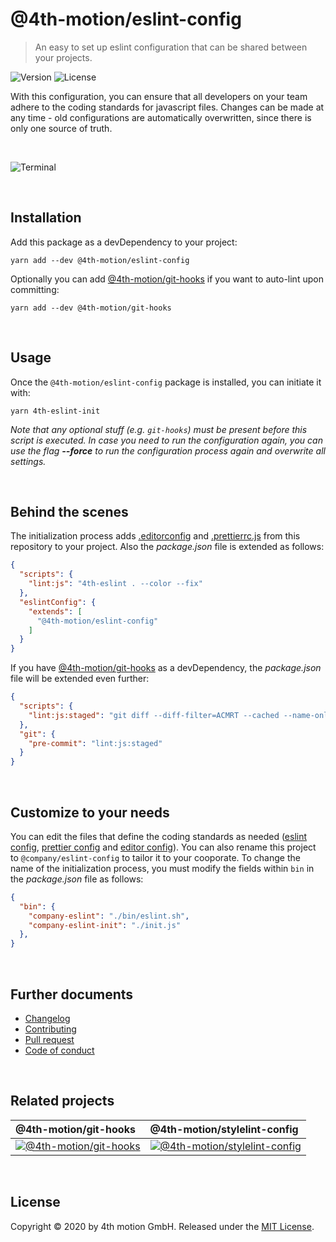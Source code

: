 # @4th-motion/eslint-config
> An easy to set up eslint configuration that can be shared between your projects.

![Version][version-image]
![License][license-image]

With this configuration, you can ensure that all developers on your team adhere to the coding standards for javascript files. Changes can be made at any time - old configurations are automatically overwritten, since there is only one source of truth.

<br>

![Terminal][screenshot]

<br>

## Installation

Add this package as a devDependency to your project:

```
yarn add --dev @4th-motion/eslint-config
```

Optionally you can add [@4th-motion/git-hooks][git-hooks] if you want to auto-lint upon committing:

```
yarn add --dev @4th-motion/git-hooks
```

<br>

## Usage

Once the `@4th-motion/eslint-config` package is installed, you can initiate it with:

```
yarn 4th-eslint-init
```

_Note that any optional stuff (e.g. `git-hooks`) must be present before this script is executed. In case you need to run the configuration again, you can use the flag **--force** to run the configuration process again and overwrite all settings._

<br>

## Behind the scenes

The initialization process adds [.editorconfig][.editorconfig] and [.prettierrc.js][.prettierrc.js] from this repository to your project. Also the _package.json_ file is extended as follows:

```json
{
  "scripts": {
    "lint:js": "4th-eslint . --color --fix"
  },
  "eslintConfig": {
    "extends": [
      "@4th-motion/eslint-config"
    ]
  }
}
```

If you have [@4th-motion/git-hooks][git-hooks] as a devDependency, the _package.json_ file will be extended even further:

```json
{
  "scripts": {
    "lint:js:staged": "git diff --diff-filter=ACMRT --cached --name-only '*.js' | xargs 4th-eslint"
  },
  "git": {
    "pre-commit": "lint:js:staged"
  }
}
```

<br>

## Customize to your needs

You can edit the files that define the coding standards as needed ([eslint config][eslint-config], [prettier config][.prettierrc.js] and [editor config][.editorconfig]). You can also rename this project to `@company/eslint-config` to tailor it to your cooporate. To change the name of the initialization process, you must modify the fields within `bin` in the _package.json_ file as follows:

```json
{
  "bin": {
    "company-eslint": "./bin/eslint.sh",
    "company-eslint-init": "./init.js"
  },
}
```

<br>

## Further documents
- [Changelog](/docs/changelog.md)
- [Contributing](/docs/contributing.md)
- [Pull request](/docs/pull_request.md)
- [Code of conduct](/docs/code_of_conduct.md)

<br>

## Related projects

@4th-motion/git-hooks | @4th-motion/stylelint-config
:-------------------------|:-------------------------
[![@4th-motion/git-hooks][git-hooks-image]][git-hooks] | [![@4th-motion/stylelint-config][stylelint-image]][stylelint-config]

<br>

## License

Copyright © 2020 by 4th motion GmbH. Released under the [MIT License][license]. 

[screenshot]: https://assets.4thmotion.com/github/eslint-config/screenshot.png
[version-image]: https://img.shields.io/github/package-json/v/4th-motion/eslint-config
[license-image]: https://img.shields.io/github/license/4th-motion/eslint-config
[git-hooks-image]: https://avatars1.githubusercontent.com/u/8463894?s=200&v=4
[stylelint-image]: https://avatars3.githubusercontent.com/u/10076935?s=200&v=4
[git-hooks]: https://github.com/4th-motion/git-hooks
[stylelint-config]: https://github.com/4th-motion/stylelint-config
[eslint-config]: /index.js
[.editorconfig]: /.editorconfig
[.prettierrc.js]: /.prettierrc.js
[license]: /LICENSE.md

